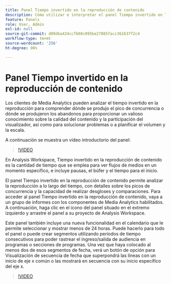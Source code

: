 ```yaml
---
title: Panel Tiempo invertido en la reproducción de contenido
description: Cómo utilizar e interpretar el panel Tiempo invertido en la reproducción de contenido en Analysis Workspace.
feature: Panels
role: User, Admin
exl-id: null
source-git-commit: d89dba424ccfb08c095be27885facc361637f2c4
workflow-type: tm+mt
source-wordcount: '256'
ht-degree: 96%

---
```



# Panel Tiempo invertido en la reproducción de contenido

Los clientes de Media Analytics pueden analizar el tiempo invertido en la reproducción para comprender dónde se produjo el pico de concurrencia o dónde se produjeron los abandonos para proporcionar un valioso conocimiento sobre la calidad del contenido y la participación del visualizador, así como para solucionar problemas o a planificar el volumen y la escala.

A continuación se muestra un vídeo introductorio del panel:

>[!VIDEO](https://video.tv.adobe.com/v/338699/?quality=12&learn=on)

En Analysis Workspace, Tiempo invertido en la reproducción de contenido es la cantidad de tiempo que se emplea para ver flujos de medios en un momento específico, e incluye pausas, el búfer y el tiempo para el inicio.

El panel Tiempo invertido en la reproducción de contenido permite analizar la reproducción a lo largo del tiempo, con detalles sobre los picos de concurrencia y la capacidad de realizar desgloses y comparaciones. Para acceder al panel Tiempo invertido en la reproducción de contenido, vaya a un grupo de informes con los componentes de Media Analytics habilitados. A continuación, haga clic en el icono del panel situado en el extremo izquierdo y arrastre el panel a su proyecto de Analysis Workspace.

Este panel también incluye una nueva funcionalidad en el calendario que le permite seleccionar y mostrar menos de 24 horas. Puede hacerlo para todo el panel o puede crear segmentos utilizando períodos de tiempo consecutivos para poder rastrear el ingreso/salida de audiencia en programas o secciones de programas. Una vez que haya colocado al menos dos de esos segmentos de fecha, verá un botón de opción para Visualización de secuencia de fecha que superpondrá las líneas con un inicio de eje x común o las mostrará en secuencia con su inicio específico del eje x.

>[!VIDEO](https://video.tv.adobe.com/v/338699)

